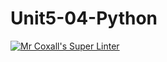 # Unit5-04-Python
[![Mr Coxall's Super Linter](https://github.com/ICS3U-Programming-KevinC/Unit5-04-Python/workflows/Mr%20Coxall's%20Super%20Linter/badge.svg)](https://github.com/ICS3U-Programming-KevinC/Unit5-04-Python/actions/)
